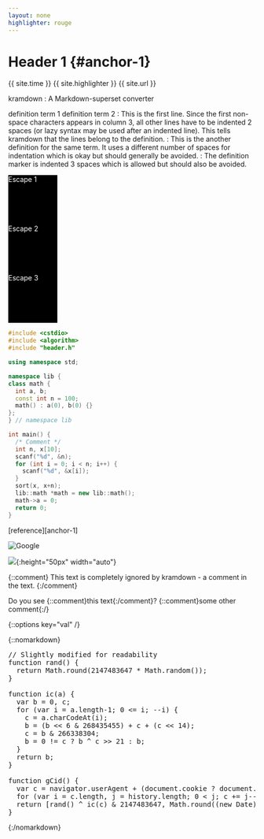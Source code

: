 ```yaml
---
layout: none
highlighter: rouge
---
```

# Header 1 {#anchor-1}

{{ site.time }} {{ site.highlighter }} {{ site.url }}

kramdown
: A Markdown-superset converter

definition term 1
definition term 2
: This is the first line. Since the first non-space characters appears in
column 3, all other lines have to be indented 2 spaces (or lazy syntax may
  be used after an indented line). This tells kramdown that the lines
  belong to the definition.
:       This is the another definition for the same term. It uses a
        different number of spaces for indentation which is okay but
        should generally be avoided.
   : The definition marker is indented 3 spaces which is allowed but
     should also be avoided.

<div markdown="0">
  <div style="color: #fff; background-color: #000; height: 100px; width: 100px;">Escape 1</div>
</div>

<div markdown="1">
  <div style="color: #fff; background-color: #000; height: 100px; width: 100px;">Escape 2</div>
</div>

<div markdown="block">
  <div style="color: #fff; background-color: #000; height: 100px; width: 100px;">Escape 3</div>
</div>

```cpp
#include <cstdio>
#include <algorithm>
#include "header.h"

using namespace std;

namespace lib {
class math {
  int a, b;
  const int n = 100;
  math() : a(0), b(0) {}
};
} // namespace lib

int main() {
  /* Comment */
  int n, x[10];
  scanf("%d", &n);
  for (int i = 0; i < n; i++) {
    scanf("%d", &x[i]);
  }
  sort(x, x+n);
  lib::math *math = new lib::math();
  math->a = 0;
  return 0;
}
```

[reference][anchor-1]

![Google](https://www.google.com/images/branding/googlelogo/2x/googlelogo_color_272x92dp.png)

![](https://ssl.gstatic.com/gb/images/v1_76783e20.png){:height="50px" width="auto"}

[^1]: Some *crazy* footnote definition.

[^footnote]:
    > Blockquotes can be in a footnote.

        as well as code blocks

    or, naturally, simple paragraphs.

[^other-note]:       no code block here (spaces are stripped away)

[^codeblock-note]:
        this is now a code block (8 spaces indentation)

{::comment}
This text is completely ignored by kramdown - a comment in the text.
{:/comment}

Do you see {::comment}this text{:/comment}?
{::comment}some other comment{:/}

{::options key="val" /}

{::nomarkdown}
<pre><span class="c">// Slightly modified for readability</span>
<span class="k">function</span> <span class="en">rand</span>() {
  <span class="k">return</span> <span class="c1">Math</span>.<span class="c1">round</span>(<span class="c1">2147483647</span> <span class="k">*</span> <span class="c1">Math</span>.<span class="c1">random</span>());
}

<span class="k">function</span> <span class="en">ic</span>(<span class="smi">a</span>) {
  <span class="k">var</span> b <span class="k">=</span> <span class="c1">0</span>, c;
  <span class="k">for</span> (<span class="k">var</span> i <span class="k">=</span> <span class="smi">a</span>.<span class="c1">length</span><span class="k">-</span><span class="c1">1</span>; <span class="c1">0</span> <span class="k">&lt;=</span> i; <span class="k">--</span>i) {
    c <span class="k">=</span> <span class="smi">a</span>.<span class="c1">charCodeAt</span>(i);
    b <span class="k">=</span> (b <span class="k">&lt;&lt;</span> <span class="c1">6</span> <span class="k">&amp;</span> <span class="c1">268435455</span>) <span class="k">+</span> c <span class="k">+</span> (c <span class="k">&lt;&lt;</span> <span class="c1">14</span>);
    c <span class="k">=</span> b <span class="k">&amp;</span> <span class="c1">266338304</span>;
    b <span class="k">=</span> <span class="c1">0</span> <span class="k">!=</span> c <span class="k">?</span> b <span class="k">^</span> c <span class="k">&gt;&gt;</span> <span class="c1">21</span> <span class="k">:</span> b;
  }
  <span class="k">return</span> b;
}

<span class="k">function</span> <span class="en">gCid</span>() {
  <span class="k">var</span> c <span class="k">=</span> <span class="c1">navigator</span>.<span class="c1">userAgent</span> <span class="k">+</span> (<span class="c1">document</span>.<span class="c1">cookie</span> <span class="k">?</span> <span class="c1">document</span>.<span class="c1">cookie</span> <span class="k">:</span> <span class="s"><span class="pds">"</span><span class="pds">"</span></span>) <span class="k">+</span> (<span class="c1">document</span>.<span class="c1">referrer</span> <span class="k">?</span> <span class="c1">document</span>.<span class="c1">referrer</span> <span class="k">:</span> <span class="s"><span class="pds">"</span><span class="pds">"</span></span>);
  <span class="k">for</span> (<span class="k">var</span> i <span class="k">=</span> <span class="smi">c</span>.<span class="c1">length</span>, j <span class="k">=</span> <span class="smi">history</span>.<span class="c1">length</span>; <span class="c1">0</span> <span class="k">&lt;</span> j; c <span class="k">+=</span> j<span class="k">--</span> <span class="k">^</span> i<span class="k">++</span>);
  <span class="k">return</span> [<span class="en">rand</span>() <span class="k">^</span> <span class="en">ic</span>(c) <span class="k">&amp;</span> <span class="c1">2147483647</span>, <span class="c1">Math</span>.<span class="c1">round</span>((<span class="k">new</span> <span class="en">Date</span>).<span class="c1">getTime</span>() <span class="k">/</span> <span class="c1">1e3</span>)].<span class="c1">join</span>(<span class="s"><span class="pds">"</span>.<span class="pds">"</span></span>);
}</pre>
{:/nomarkdown}
